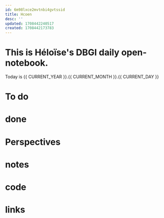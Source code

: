 ```yaml
---
id: 6m98lxce2mvtnbi4gvtssid
title: Hcoen
desc: ''
updated: 1708442240517
created: 1708442173783
---
```

# This is Héloïse's DBGI daily open-notebook.

Today is {{ CURRENT_YEAR }}.{{ CURRENT_MONTH }}.{{ CURRENT_DAY }}

# To do

# done

# Perspectives

# notes

# code

# links